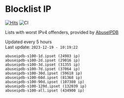 # Blocklist IP

[![Hits](https://hits.seeyoufarm.com/api/count/incr/badge.svg?url=https%3A%2F%2Fgithub.com%2Fborestad%2Fblocklist-ip%2F&count_bg=%2379C83D&title_bg=%23555555&icon=&icon_color=%23E7E7E7&title=hits&edge_flat=false)](https://hits.seeyoufarm.com)  ![CI](https://img.shields.io/github/workflow/status/borestad/blocklist-ip/CI?style=flat-square)

Lists with worst IPv4 offenders, provided by [AbuseIPDB](https://www.abuseipdb.com/)

<!-- FOOTER-PLACEHOLDER -->
Updated every 5 hours<br>
Last update: `2023-12-19 - 10:19:22`
```
abuseipdb-s100-1d.ipset (24983 ip)
abuseipdb-s100-2d.ipset (29016 ip)
abuseipdb-s100-3d.ipset (31355 ip)
abuseipdb-s100-7d.ipset (37064 ip)
abuseipdb-s100-30d.ipset (59618 ip)
abuseipdb-s100-60d.ipset (81368 ip)
abuseipdb-s100-90d.ipset (107380 ip)
abuseipdb-s100-120d.ipset (132039 ip)
abuseipdb-s100-all.ipset (434900 ip)
```
